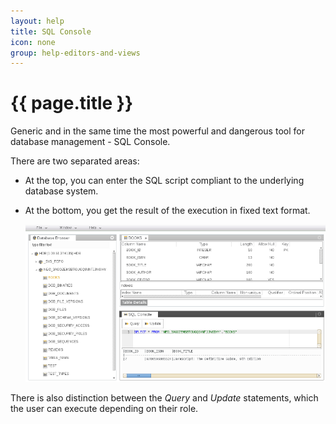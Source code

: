 ```yaml
---
layout: help
title: SQL Console
icon: none
group: help-editors-and-views
---
```


{{ page.title }}
===

Generic and in the same time the most powerful and dangerous tool for database management - SQL Console.

There are two separated areas:

* At the top, you can enter the SQL script compliant to the underlying database system.
* At the bottom, you get the result of the execution in fixed text format.

    ![Database Perspective](images/tooling/perspectives/database/database-perspective.png)


There is also distinction between the *Query* and *Update* statements, which the user can execute depending on their role.
